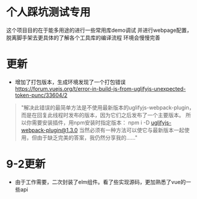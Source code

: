 # 个人踩坑测试专用
这个项目目的在于能多用途的进行一些常用库demo调试
并进行webpage配置，脱离脚手架去更具体的了解各个工具库的编译流程
环境会慢慢完善
# 更新

-  增加了打包版本，生成环境发现了一个打包错误
  https://forum.vuejs.org/t/error-in-build-js-from-uglifyjs-unexpected-token-punc/33604/2
  > "解决此错误的最简单方法是不使用最新版本的uglifyjs-webpack-plugin，而是在回复此线程时发布的版本，因为它们之后发布了一个主要版本。
  > 所以你需要安装插件，用npm安装时指定版本：
  > npm i -D uglifyjs-webpack-plugin@1.3.0
  > 当然必须有一种方法可以使它与最新版本一起使用，但由于缺乏完美的答案，我仍然分享我的......"

# 9-2更新
- 由于工作需要，二次封装了elm组件。看了些实现源码，更加熟悉了vue的一些api